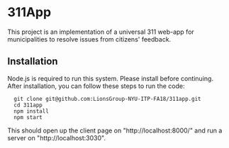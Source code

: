 # 311App
This project is an implementation of a universal 311 web-app for municipalities to resolve issues from citizens' feedback.

## Installation
Node.js is required to run this system. Please install before continuing.
<br>
After installation, you can follow these steps to run the code:
```shell
  git clone git@github.com:LionsGroup-NYU-ITP-FA18/311app.git
  cd 311app
  npm install
  npm start
```

This should open up the client page on "http://localhost:8000/" and run a server on "http://localhost:3030".

